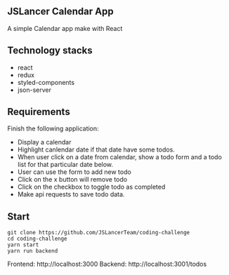 ## JSLancer Calendar App
A simple Calendar app make with React

## Technology stacks
- react
- redux
- styled-components
- json-server

## Requirements
Finish the following application:
- Display a calendar
- Highlight canlendar date if that date have some todos.
- When user click on a date from calendar, show a todo form and a todo list for that particular date below.
- User can use the form to add new todo
- Click on the x button will remove todo
- Click on the checkbox to toggle todo as completed
- Make api requests to save todo data.

## Start
```
git clone https://github.com/JSLancerTeam/coding-challenge
cd coding-challenge
yarn start
yarn run backend
```
Frontend: http://localhost:3000
Backend: http://localhost:3001/todos
